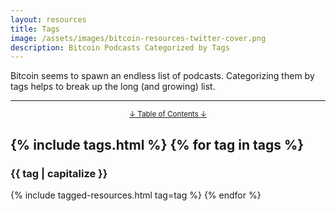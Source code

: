 ```yaml
---
layout: resources
title: Tags
image: /assets/images/bitcoin-resources-twitter-cover.png
description: Bitcoin Podcasts Categorized by Tags
---
```


Bitcoin seems to spawn an endless list of podcasts. Categorizing them by tags
helps to break up the long (and growing) list.

---

<center>
  <p><small><a href="#toc">↓ Table of Contents ↓</a></small></p>
</center>

{% include tags.html %}
{% for tag in tags %}
---
### {{ tag | capitalize }}
{% include tagged-resources.html tag=tag %}
{% endfor %}
